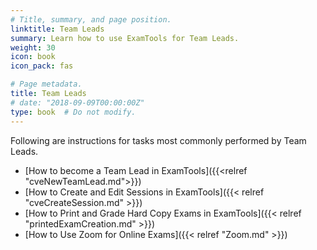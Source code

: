 ```yaml
---
# Title, summary, and page position.
linktitle: Team Leads
summary: Learn how to use ExamTools for Team Leads.
weight: 30
icon: book
icon_pack: fas

# Page metadata.
title: Team Leads
# date: "2018-09-09T00:00:00Z"
type: book  # Do not modify.
---
```


Following are instructions for tasks most commonly performed by Team Leads.

* [How to become a Team Lead in ExamTools]({{<relref "cveNewTeamLead.md">}})
* [How to Create and Edit Sessions in ExamTools]({{< relref "cveCreateSession.md" >}})
* [How to Print and Grade Hard Copy Exams in ExamTools]({{< relref "printedExamCreation.md" >}})
* [How to Use Zoom for Online Exams]({{< relref "Zoom.md" >}})
